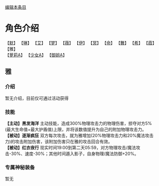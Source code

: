 [编辑本条目](https://github.com/GuguTown/Wiki/edit/main/char/index.md)
# 角色介绍
【[默](默.md)】   【[琳](琳.md)】   【[艾](艾.md)】   【[梦](梦.md)】   【[薇](薇.md)】   【[伊](伊.md)】
【[冥](冥.md)】   【[命](命.md)】   【[舞](舞.md)】   【[希](希.md)】   【[霞](霞.md)】   【雅】      
【[萝莉A](萝莉A.md)】   【[少女A](少女A.md)】   【[御姐A](御姐A.md)】

## 雅
### 介绍
暂无介绍，目前仅可通过活动获得    
### 技能
**【主动】黑发海洋** 主动技能，造成300%物理攻击力的物理伤害，掠夺对方5%(最大生命值+最大护盾值)上限，并将该数值提升为自己的附加物理攻击力。   
**【被动】逐渐疯狂** 双方每次攻击，就为雅增加(20%物理攻击力和20%魔法攻击力)的攻击附加伤害，该附加伤害只在雅的攻击回合有效。    
**【被动】红衣夜行** 现实时间19:00到第二天05:59，对方物理攻击/魔法攻击-30%、速度-30%；其他时间遁入影子，自身物理/魔法防御+20%。
### 专属神秘装备
暂无
